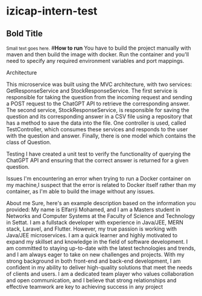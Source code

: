 # izicap-intern-test
## **Bold Title**

<small>Small text goes here.</small>
#**How to run**
You have to build the project manually with maven and then build the image with docker. Run the container and  you'll need to specify any required environment variables and port mappings.

Architecture

This microservice was built using the MVC architecture, with two services: GetResponseService and StockResponseService.
The first service is responsible for taking the question from the incoming request and sending a POST request to the ChatGPT API to retrieve the corresponding answer.
The second service, StockResponseService, is responsible for saving the question and its corresponding answer in a CSV file using a repository that has a method to save the data into the file.
One controller is used, called TestController, which consumes these services and responds to the user with the question and answer.
Finally, there is one model which contains the class of Question.

Testing
I have created a unit test to verify the functionality of querying the ChatGPT API and ensuring that the correct answer is returned for a given question.

Issues
I'm encountering an error when trying to run a Docker container on my machine,I suspect that the error is related to Docker itself rather than my container, as I'm able to build the image without any issues.

About me
Sure, here's an example description based on the information you provided:
My name is Elfarrji Mohamed, and I am a Masters student in Networks and Computer Systems at the Faculty of Science and Technology in Settat. I am a fullstack developer with experience in Java/JEE, MERN stack, Laravel, and Flutter. However, my true passion is working with Java/JEE microservices.
I am a quick learner and highly motivated to expand my skillset and knowledge in the field of software development. I am committed to staying up-to-date with the latest technologies and trends, and I am always eager to take on new challenges and projects.
With my strong background in both front-end and back-end development, I am confident in my ability to deliver high-quality solutions that meet the needs of clients and users. I am a dedicated team player who values collaboration and open communication, and I believe that strong relationships and effective teamwork are key to achieving success in any project
